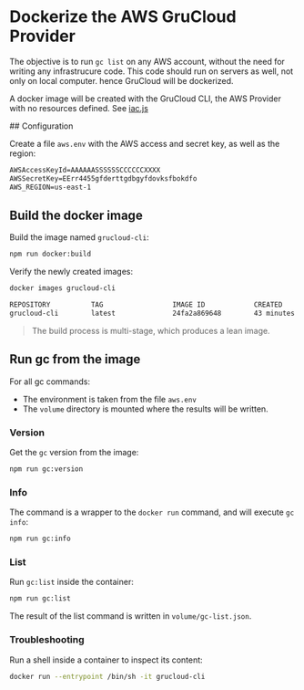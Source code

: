 # Dockerize the AWS GruCloud Provider

The objective is to run `gc list` on any AWS account, without the need for writing any infrastrucure code. This code should run on servers as well, not only on local computer. hence GruCloud will be dockerized.

A docker image will be created with the GruCloud CLI, the AWS Provider with no resources defined. See [iac.js](./iac.js)

## Configuration

Create a file `aws.env` with the AWS access and secret key, as well as the region:

```txt
AWSAccessKeyId=AAAAAASSSSSSCCCCCCXXXX
AWSSecretKey=EErr4455gfderttgdbgyfdovksfbokdfo
AWS_REGION=us-east-1
```

## Build the docker image

Build the image named `grucloud-cli`:

```sh
npm run docker:build
```

Verify the newly created images:

```sh
docker images grucloud-cli
```

```txt
REPOSITORY          TAG                 IMAGE ID            CREATED             SIZE
grucloud-cli        latest              24fa2a869648        43 minutes ago      227MB
```

> The build process is multi-stage, which produces a lean image.

## Run gc from the image

For all gc commands:

- The environment is taken from the file `aws.env`
- The `volume` directory is mounted where the results will be written.

### Version

Get the `gc` version from the image:

```sh
npm run gc:version
```

### Info

The command is a wrapper to the `docker run` command, and will execute `gc info`:

```sh
npm run gc:info
```

### List

Run `gc:list` inside the container:

```sh
npm run gc:list
```

The result of the list command is written in `volume/gc-list.json`.

### Troubleshooting

Run a shell inside a container to inspect its content:

```sh
docker run --entrypoint /bin/sh -it grucloud-cli
```
